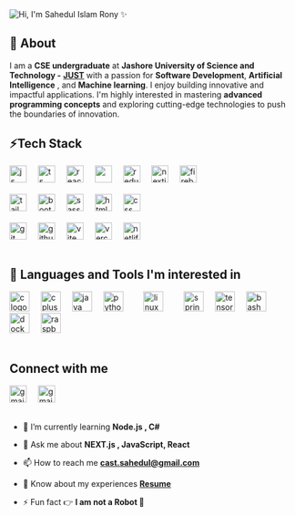 <img src="https://readme-typing-svg.herokuapp.com?font=Niconne&size=60&pause=0000&center=true&vCenter=true&multiline=true&repeat=false&width=1200&height=90&lines=Hi%2C+I'm+Sahedul+Islam+Rony+%E2%9C%A8" alt="Hi, I'm Sahedul Islam Rony ✨" />

  
<!-- <div  align="center"> -->
<!-- <img src="https://readme-typing-svg.herokuapp.com?font=IBM+Plex+Mono&weight=700&size=50&pause=1000&center=true&vCenter=true&repeat=false&width=1200&height=100&lines=Welcome+to+my+github+profile+%E2%9C%A8" alt="Welcome to my github profile ✨" />
</div> -->
<h2 align="left"> 💫 About </h2>

I am a **CSE undergraduate** at **Jashore University of Science and Technology -** [**JUST**](https://just.edu.bd) with a passion for **Software Development**, **Artificial Intelligence** , and **Machine learning**. I enjoy building innovative and impactful applications. I'm highly interested in mastering **advanced programming concepts** and exploring cutting-edge technologies to push the boundaries of innovation.

<h2 align="left"> ⚡Tech Stack </h2>

<div align="left">

<img src="https://skillicons.dev/icons?i=js" height="30" alt="js logo"  />
<img width="12" />
<img src="https://skillicons.dev/icons?i=ts" height="30" alt="ts logo"  />
<img width="12" />
<img src="https://skillicons.dev/icons?i=react" height="30" alt="react logo"  />
<img width="12" />
<img src="https://cdn.jsdelivr.net/gh/devicons/devicon@latest/icons/reactrouter/reactrouter-original.svg" height="30"  />
<img width="12" />
<img src="https://skillicons.dev/icons?i=redux" height="30" alt="redux logo"  />
<img width="12" />
<img src="https://skillicons.dev/icons?i=nextjs" height="30" alt="nextjs logo"  />
<img width="12" />
<img src="https://skillicons.dev/icons?i=firebase" height="30" alt="firebase logo"  />
<img width="12" />

<br />
<br/>
<img src="https://skillicons.dev/icons?i=tailwind" height="30" alt="tailwind logo"  />
<img width="12" />
<img src="https://skillicons.dev/icons?i=bootstrap" height="30" alt="bootstrap logo"  />
<img width="12" />
<img src="https://skillicons.dev/icons?i=sass" height="30" alt="sass logo"  />
<img width="12" />
<img src="https://skillicons.dev/icons?i=html" height="30" alt="html logo"  />
<img width="12" />
<img src="https://skillicons.dev/icons?i=css" height="30" alt="css logo"  />
<img width="12" />

<br />
<br/>
<img src="https://skillicons.dev/icons?i=git" height="30" alt="git logo"  />
<img width="12" />
<img src="https://skillicons.dev/icons?i=github" height="30" alt="github logo"  />
<img width="12" />
<img src="https://skillicons.dev/icons?i=vite" height="30" alt="vite logo"  />
<img width="12" />
<img src="https://skillicons.dev/icons?i=vercel" height="30" alt="vercel logo"  />
<img width="12" />
<img src="https://skillicons.dev/icons?i=netlify" height="30" alt="netlify logo"  />

</div>

<br/>
<h2 align="left"> 🔭 Languages and Tools I'm interested in</h2>

<div align="left">
  <img src="https://cdn.jsdelivr.net/gh/devicons/devicon/icons/c/c-original.svg" height="35" alt="c logo"  />
  <img width="12" />
  <img src="https://cdn.jsdelivr.net/gh/devicons/devicon/icons/cplusplus/cplusplus-original.svg" height="35" alt="cplusplus logo"  />
  <img width="12" />
  <img src="https://cdn.jsdelivr.net/gh/devicons/devicon/icons/java/java-original.svg" height="35" alt="java logo"  />
  <img width="12" />
  <img src="https://cdn.jsdelivr.net/gh/devicons/devicon/icons/python/python-original.svg" height="35" alt="python logo"  />
  <img width="12" />
  <img width="12" />
  <img src="https://cdn.jsdelivr.net/gh/devicons/devicon/icons/linux/linux-original.svg" height="35" alt="linux logo"  />
  <img width="12" />
  <img width="12" />
  <img src="https://cdn.jsdelivr.net/gh/devicons/devicon/icons/spring/spring-original.svg" height="35" alt="spring logo"  />
  <img width="12" />
  <img src="https://cdn.jsdelivr.net/gh/devicons/devicon/icons/tensorflow/tensorflow-original.svg" height="35" alt="tensorflow logo"  />
  <img width="12" />
  <img src="https://cdn.simpleicons.org/gnubash/4EAA25" height="35" alt="bash logo"  />
  <img width="12" />
  <img src="https://cdn.simpleicons.org/docker/2496ED" height="35" alt="docker logo"  />
  <img width="12" />
  <img src="https://cdn.jsdelivr.net/gh/devicons/devicon/icons/raspberrypi/raspberrypi-original.svg" height="35" alt="raspberrypi logo"  />
</div>

<br/>
<!-- <h2 align="left"> 🔥My Github Activities  in 2024 </h2>  -->

<!-- <div align="left">  -->

<!-- <img src="2024/github.png" width="1200">  -->

<!-- </div>  -->

<!-- <br/> -->

<h2 align="left">  Connect with me</h2>

<div align="left">
 <a style="text-decoration:none;" href="https://x.com/i_am_sahed" >
<img src="https://skillicons.dev/icons?i=twitter" height="30" alt="gmail logo"  /></a>
</a>
<img width="12">
 <a style="text-decoration:none;" href="mailto:sahedul.dev@gmail.com" >
 <img src="https://skillicons.dev/icons?i=gmail" height="30" alt="gmail logo"  /></a>

</div>
<br/>
<div align="left" >

- 🌱 I’m currently learning **Node.js , C#**

- 💬 Ask me about **NEXT.js , JavaScript, React**

- 📫 How to reach me **<cast.sahedul@gmail.com>**

- 📄 Know about my experiences [**Resume**](resources/Resume.pdf)

- ⚡ Fun fact 👉 **I am not a Robot 🤖**

</div>
<br/>

